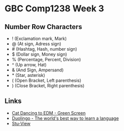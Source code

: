 # GBC Comp1238 Week 3 

## Number Row Characters
- ! (Exclamation mark, Mark)
- @ (At sign, Adress sign)
- \# (Hashtag, Hash, number sign)
- $ (Dollar sign, Money sign)
- % (Percentage, Percent, Division)
- ^ (Up arrow, Hat)
- & (And Sign, Ampersand)
- \* (Star, asterisk)
- ( (Open Bracket, Left parenthesis)
- ) (Close Bracket, Right parenthesis) 

## Links

- [Cat Dancing to EDM - Green Screen](https://www.youtube.com/watch?v=E3RcD6LleYU)
- [Duolingo - The world's best way to learn a language](https://www.duolingo.com/)
- [Stu-View](https://stuview.georgebrown.ca/)



